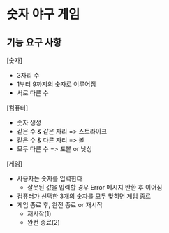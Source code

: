 # 숫자 야구 게임

## 기능 요구 사항
[숫자]
- 3자리 수
- 1부터 9까지의 숫자로 이루어짐
- 서로 다른 수

[컴퓨터]
- 숫자 생성
- 같은 수 & 같은 자리 => 스트라이크
- 같은 수 & 다른 자리 => 볼
- 모두 다른 수 => 포볼 or 낫싱

[게임]
- 사용자는 숫자를 입력한다
  - 잘못된 값을 입력할 경우 Error 메시지 반환 후 이어짐
- 컴퓨터가 선택한 3개의 숫자를 모두 맞히면 게임 종료
- 게임 종료 후, 완전 종료 or 재시작
  - 재시작(1)
  - 완전 종료(2)